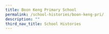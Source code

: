 ```yaml
---
title: Boon Keng Primary School
permalink: /school-histories/boon-keng-pri/
description: ""
third_nav_title: School Histories
---
```

